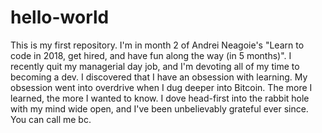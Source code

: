 # hello-world
This is my first repository.
I'm in month 2 of Andrei Neagoie's "Learn to code in 2018, get hired, and have fun along the way (in 5 months)".
I recently quit my managerial day job, and I'm devoting all of my time to becoming a dev.  I discovered that I have an obsession with learning. My obsession went into overdrive when I dug deeper into Bitcoin.  The more I learned, the more I wanted to know.  I dove head-first into the rabbit hole with my mind wide open, and I've been unbelievably grateful ever since.
You can call me bc.
